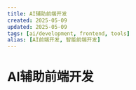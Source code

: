 ```yaml
---
title: AI辅助前端开发
created: 2025-05-09
updated: 2025-05-09
tags: [ai/development, frontend, tools]
alias: [AI前端开发, 智能前端开发]
---
```


# AI辅助前端开发 